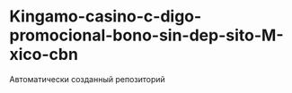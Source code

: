 # Kingamo-casino-c-digo-promocional-bono-sin-dep-sito-M-xico-cbn
Автоматически созданный репозиторий
